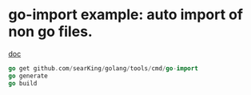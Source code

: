# go-import example: auto import of non go files.

[doc](https://godoc.org/github.com/searKing/golang/tools/cmd/go-import)

```Go
go get github.com/searKing/golang/tools/cmd/go-import
go generate
go build
```
